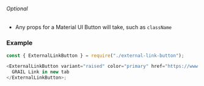 ###### Optional

- Any props for a Material UI Button will take, such as `className`

### Example

```js
const { ExternalLinkButton } = require("./external-link-button");

<ExternalLinkButton variant="raised" color="primary" href="https://www.grail.com">
  GRAIL Link in new tab
</ExternalLinkButton>;
```
